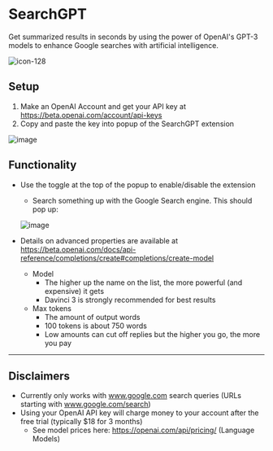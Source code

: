 # SearchGPT
Get summarized results in seconds by using the power of OpenAI's GPT-3 models to enhance Google searches with artificial intelligence.


![icon-128](https://user-images.githubusercontent.com/67977174/211217221-9e7719f4-f80a-49d9-a2d3-6e07d6a562f8.png)


## Setup
1. Make an OpenAI Account and get your API key at https://beta.openai.com/account/api-keys
2. Copy and paste the key into popup of the SearchGPT extension


![image](https://user-images.githubusercontent.com/67977174/211216631-80bf45fc-8ca0-4bdf-8ad0-6860b6cd163f.png)


## Functionality
* Use the toggle at the top of the popup to enable/disable the extension
  * Search something up with the Google Search engine. This should pop up:
  
  
  ![image](https://user-images.githubusercontent.com/67977174/211216935-f7246941-f6e6-4198-ba53-71b5484d48da.png)

* Details on advanced properties are available at https://beta.openai.com/docs/api-reference/completions/create#completions/create-model
  * Model
    * The higher up the name on the list, the more powerful (and expensive) it gets
    * Davinci 3 is strongly recommended for best results
  * Max tokens
    * The amount of output words
    * 100 tokens is about 750 words
    * Low amounts can cut off replies but the higher you go, the more you pay
    
    
--------------------------------------
## Disclaimers    
* Currently only works with www.google.com search queries (URLs starting with www.google.com/search)
* Using your OpenAI API key will charge money to your account after the free trial (typically $18 for 3 months)
  * See model prices here: https://openai.com/api/pricing/ (Language Models)
